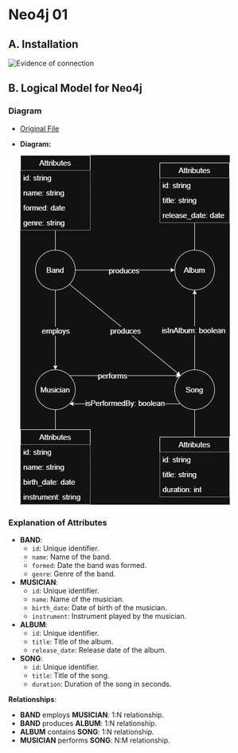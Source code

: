 # Neo4j 01

## A. Installation

![Evidence of connection](/m165-NoSQL/x-resources/n/01/connection.png)

## B. Logical Model for Neo4j

### Diagram

- [Original File](/m165-NoSQL/x-resources/n/01/logical-model.drawio)
- **Diagram:**

  ![Image of logical model](/m165-NoSQL/x-resources/n/01/logical-model.png)

### Explanation of Attributes

- **BAND**:
	- `id`: Unique identifier.
	- `name`: Name of the band.
	- `formed`: Date the band was formed.
	- `genre`: Genre of the band.
- **MUSICIAN**:
	- `id`: Unique identifier.
	- `name`: Name of the musician.
	- `birth_date`: Date of birth of the musician.
	- `instrument`: Instrument played by the musician.
- **ALBUM**:
	- `id`: Unique identifier.
	- `title`: Title of the album.
	- `release_date`: Release date of the album.
- **SONG**:
	- `id`: Unique identifier.
	- `title`: Title of the song.
	- `duration`: Duration of the song in seconds.

**Relationships**:
- **BAND** employs **MUSICIAN**: 1:N relationship.
- **BAND** produces **ALBUM**: 1:N relationship.
- **ALBUM** contains **SONG**: 1:N relationship.
- **MUSICIAN** performs **SONG**: N:M relationship.
